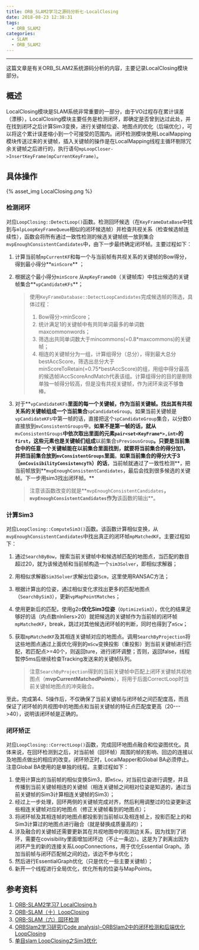 ```yaml
---
title: ORB_SLAM2学习之源码分析七-LocalClosing
date: 2018-08-23 12:38:31
tags: 
  - ORB_SLAM2
categories: 
  - SLAM
  - ORB_SLAM2
---
```


---

这篇文章是有关ORB_SLAM2系统源码分析的内容，主要记录LocalClosing模块部分。

<!--more--->

## 概述

LocalClosing模块是SLAM系统非常重要的一部分，由于VO过程存在累计误差（漂移），LocalClosing模块主要任务是检测闭环，即确定是否曾到达过此处，并在找到闭环之后计算Sim3变换，进行关键帧位姿、地图点的优化（后端优化），可以将这个累计误差缩小到一个可接受的范围内。闭环检测模块使用LocalMapping模块传送过来的关键帧，插入关键帧的操作是在LocalMapping线程主循环剔除冗余关键帧之后进行的，执行语句`mpLoopCloser->InsertKeyFrame(mpCurrentKeyFrame)`。

## 具体操作

{% asset_img LocalClosing.png %}

### 检测闭环

对应`LoopClosing::DetectLoop()`函数。检测回环候选（在`KeyFrameDataBase`中找到与`mlpLoopKeyFrameQueue`相似的闭环候选帧）并检查共视关系（检查候选帧连续性），函数会将所有通过一致性检测的候选关键帧统一放到集合`mvpEnoughConsistentCandidates`中，由下一步最终确定闭环帧。主要过程如下：

1. 计算当前帧`mpCurrentKF`和每一个与当前帧有共视关系的关键帧的Bow得分，得到最小得分**`minScore`** ；

2. 根据这个最小得分`minScore` 从`mpKeyFrameDB`（关键帧库）中找出候选的关键帧集合**`vpCandidateKFs`**；

   > 使用`KeyFrameDatabase::DetectLoopCandidates`完成候选帧的筛选，具体过程：
   >
   > 1. Bow得分>minScore；
   > 2. 统计满足1的关键帧中有共同单词最多的单词数maxcommonwords；
   > 3. 筛选出共同单词数大于mincommons(=0.8*maxcommons)的关键帧；
   > 4. 相连的关键帧分为一组，计算组得分（总分），得到最大总分bestAccScore，筛选出总分大于minScoreToRetain(=0.75*bestAccScore)的组，用组中得分最高的候选帧lAccScoreAndMatch代表该组。计算组得分的目的是剔除单独一帧得分较高，但是没有共视关键帧，作为闭环来说不够鲁棒。

3. 对于**`vpCandidateKFs`**里面的每一个关键帧，作为当前关键帧。找出其有共视关系的关键帧组成一个当前集合**`spCandidateGroup`。如果当前关键帧是`vpCandidateKFs`中第一帧的话，直接把这个`spCandidateGroup`集合，以分数0直接放到`mvConsistentGroups`中。**如果不是第一帧的话，就从**`mvConsistentGroups`**中依次取出里面的元素`pair<set<KeyFrame*>,int>`的`first`，这些元素也是关键帧们组成**以前集合`sPreviousGroup`**。只要是当前集合中的任意一个关键帧能在以前集合里面找到，就要将当前集合的得分加1，并把当前集合放到`mvConsistentGroups`里面**。**如果当前集合的得分大于3（`mnCovisibilityConsistencyTh`）的话**，当前帧就通过了一致性检测**，把当前帧放到**`mvpEnoughConsistentCandidates`，最后会找到很多候选的关键帧。下一步用sim3找出闭环帧。**

   > 注意该函数改变的就是**`mvpEnoughConsistentCandidates`**，`mvpEnoughConsistentCandidates`作为**该函数的输出**。

### 计算Sim3

对应`LoopClosing::ComputeSim3()`函数。该函数计算相似变换，从`mvpEnoughConsistentCandidates`中找出真正的闭环帧`mpMatchedKF`。主要过程如下：

1. 通过`SearchByBow`，搜索当前关键帧中和候选帧匹配的地图点，当匹配的数目超过20，就为该候选帧和当前帧构造一个`sim3Solver`，即相似求解器；

2. 用相似求解器`Sim3Solver`求解出位姿`Scm`，这里使用RANSAC方法；

3. 根据计算出的位姿，通过相似变化求找出更多的匹配地图点（`SearchBySim3`），更新`vpMapPointMatches`；

4. 使用更新后的匹配，使用g2o**优化Sim3位姿**（`OptimizeSim3`），优化的结果足够好的话（内点数nInliers>20）就把候选的关键帧作为当前帧的闭环帧`mpMatchedKF`，break，跳过对其他候选闭环帧的判断，同时也得到了`mScw`；

5. 获取`mpMatchedKF`及其相连关键帧对应的地图点。调用`SearchByProjection`将这些地图点通过上面优化得到的`mScw`变换投影（重投影）到当前关键帧进行匹配，若匹配点>=40个，则返回ture，进行闭环调整；否则，返回false，线程暂停5ms后继续检查Tracking发送来的关键帧队列。

   > 注意`SearchByProjection`得到的当前关键帧中匹配上闭环关键帧共视地图点（**mvpCurrentMatchedPoints**），将用于后面CorrectLoop时当前关键帧地图点的冲突融合。

至此，完成第4、5操作后，不仅确保了当前关键帧与闭环帧之间匹配度高，而且保证了闭环帧的共视图中的地图点和当前关键帧的特征点匹配度更高（20--->40），说明该闭环帧是正确的。

### 闭环矫正

对应`LoopClosing::CorrectLoop()`函数，完成回环地图点融合和位姿图优化。具体来说，在回环检测到之后，对当前帧（回环帧）周围的帧的影响、回边的连接以及地图点做出的相应的改变。闭环矫正时，LocalMapper和Global BA必须停止。注意Global BA使用的是单独的线程。主要过程如下：

1. 使用计算出的当前帧的相似变换Sim3，即`mScw`，对当前位姿进行调整，并且传播到当前关键帧相连的关键帧（相连关键帧之间相对位姿是知道的，通过当前关键帧的Sim3计算相连关键帧的Sim3）；
2. 经过上一步处理，回环两侧的关键帧完成对齐，然后利用调整过的位姿更新这些相连关键帧对应的地图点（修正关键帧看到的地图点）；
3. 将闭环帧及其相连帧的地图点都投影到当前帧以及相连帧上，投影匹配上的和Sim3计算过的地图点进行融合（就是替换成质量高的）；
4. 涉及融合的关键帧还需要更新其在共视地图中的观测边关系，因为找到了闭环，需要在covisibility里面增加闭环边（不止一条边）。这是为了剥离出因为闭环产生的新的连接关系LoopConnections，用于优化Essential Graph。添加当前帧与闭环匹配帧之间的边，该边不参与优化；
5. 然后进行EssentialGraph优化（只是优化一些主要关键帧）；
6. 新开一个线程进行全局优化，优化所有的位姿与MapPoints。

## 参考资料

1. [ORB-SLAM2学习7 LocalClosing.h](https://www.cnblogs.com/panda1/p/7001042.html)
2. [ORB-SLAM（十）LoopClosing](https://www.cnblogs.com/shang-slam/p/6444037.html)
3. [ORB-SLAM（六）回环检测](https://www.cnblogs.com/luyb/p/5599042.html)
4. [ORBSlam2学习研究(Code analysis)-ORBSlam2中的闭环检测和后端优化LoopClosing](https://blog.csdn.net/chishuideyu/article/details/76165461)
5. [单目slam LoopClosing之Sim3优化](https://blog.csdn.net/stihy/article/details/62219842?locationNum=8&fps=1)